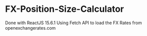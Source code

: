 # FX-Position-Size-Calculator
Done with ReactJS 15.6.1
Using Fetch API to load the FX Rates from openexchangerates.com

